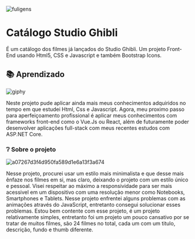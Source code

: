 ![fuligens](https://github.com/user-attachments/assets/511f020e-d333-407b-82b4-3268f46fce47)
# Catálogo Studio Ghibli

É um catálogo dos filmes já lançados do Studio Ghibli. Um projeto Front-End usando Html5, CSS e Javascript e também Bootstrap Icons.

## 📚 Aprendizado
![giphy](https://github.com/user-attachments/assets/8254b365-47ba-4efe-a088-45f4ffab518a)

Neste projeto pude aplicar ainda mais meus conhecimentos adquiridos no tempo em que estudei Html, Css e Javascript. Agora, meu proximo passo para aperfeiçoamento profissional é aplicar meus conhecimentos com frameworks front-end como o Vue.Js ou React, além de futuramente poder desenvolver aplicações full-stack com meus recentes estudos com ASP.NET Core.

### ❔ Sobre o projeto
![a07267d3f4d950fa589d1e6a13f3a674](https://github.com/user-attachments/assets/9dc31271-2fec-4158-b3ff-f9cdad7df17f)

Nesse projeto, procurei usar um estilo mais minimalista e que desse mais ênfaze nos filmes em si, mas claro, deixando o projeto com um estilo único e pessoal. Visei respeitar ao máximo a responsividade para ser mais acessivel em um dispositivo com uma resolução menor como Notebooks, Smartphones e Tablets. Nesse projeto enfrentei alguns problemas com as animações através do JavaScript, entretanto consegui solucionar esses problemas. Estou bem contente com esse projeto, é um projeto relativamente simples, entretanto foi um projeto um pouco cansativo por se tratar de muitos filmes, são 24 filmes no total, cada um com um titulo, descrição, fundo e thumb diferente.

